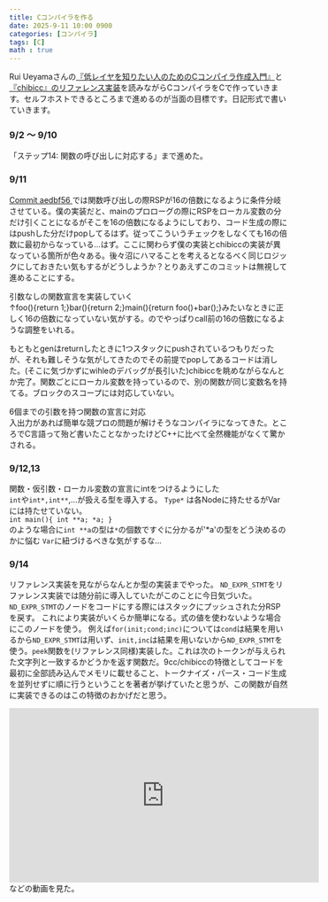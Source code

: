 ```yaml
---
title: Cコンパイラを作る
date: 2025-9-11 10:00 0900
categories: [コンパイラ]
tags: [C]
math : true
---
```


Rui Ueyamaさんの[『低レイヤを知りたい人のためのCコンパイラ作成入門』](https://www.sigbus.info/compilerbook)と[『chibicc』のリファレンス実装](https://github.com/rui314/chibicc/tree/reference)を読みながらCコンパイラをCで作っていきます。セルフホストできるところまで進めるのが当面の目標です。日記形式で書いていきます。

### 9/2 ～ 9/10
「ステップ14: 関数の呼び出しに対応する」まで進めた。

### 9/11
[Commit aedbf56
](https://github.com/rui314/chibicc/commit/aedbf56c3af4914e3f183223ff879734683bec73#diff-629fe11334ae1d560032cdb6cc6f9a4fbb0f5b1365894b6b648d6ee4d5a654beR105-R106) では関数呼び出しの際RSPが16の倍数になるように条件分岐させている。僕の実装だと、mainのプロローグの際にRSPをローカル変数の分だけ引くことになるがそこを16の倍数になるようにしており、コード生成の際にはpushした分だけpopしてるはず。従ってこういうチェックをしなくても16の倍数に最初からなっている...はず。ここに関わらず僕の実装とchibiccの実装が異なっている箇所が色々ある。後々沼にハマることを考えるとなるべく同じロジックにしておきたい気もするがどうしようか？とりあえずこのコミットは無視して進めることにする。

引数なしの関数宣言を実装していく  
↑foo(){return 1;}bar(){return 2;}main(){return foo()+bar();}みたいなときに正しく16の倍数になっていない気がする。のでやっぱりcall前の16の倍数になるような調整をいれる。

もともとgenはreturnしたときに1つスタックにpushされているつもりだったが、それも難しそうな気がしてきたのでその前提でpopしてあるコードは消した。(そこに気づかずにwihleのデバッグが長引いた)chibiccを眺めながらなんとか完了。関数ごとにローカル変数を持っているので、別の関数が同じ変数名を持てる。ブロックのスコープには対応していない。

6個までの引数を持つ関数の宣言に対応  
入出力があれば簡単な競プロの問題が解けそうなコンパイラになってきた。ところでC言語って殆ど書いたことなかったけどC++に比べて全然機能がなくて驚かされる。

### 9/12,13
関数・仮引数・ローカル変数の宣言にintをつけるようにした  
`int`や`int*,int**`,...が扱える型を導入する。
`Type*` は各Nodeに持たせるがVarには持たせていない。  
`int main(){ int **a; *a; }`   
のような場合に`int **a`の型は`*`の個数ですぐに分かるが'*a'の型をどう決めるのかに悩む
`Var`に紐づけるべきな気がするな...

### 9/14
リファレンス実装を見ながらなんとか型の実装までやった。
`ND_EXPR_STMT`をリファレンス実装では随分前に導入していたがこのことに今日気づいた。
`ND_EXPR_STMT`のノードをコードにする際にはスタックにプッシュされた分RSPを戻す。
これにより実装がいくらか簡単になる。式の値を使わないような場合にこのノードを使う。
例えば`for(init;cond;inc)`については`cond`は結果を用いるから`ND_EXPR_STMT`は用いず、`init,inc`は結果を用いないから`ND_EXPR_STMT`を使う。`peek`関数を(リファレンス同様)実装した。これは次のトークンが与えられた文字列と一致するかどうかを返す関数だ。9cc/chibiccの特徴としてコードを最初に全部読み込んでメモリに載せること、トークナイズ・パース・コード生成を並列せずに順に行うということを著者が挙げていたと思うが、この関数が自然に実装できるのはこの特徴のおかげだと思う。

<iframe width="560" height="315" src="https://www.youtube.com/embed/MicEimqeNb4?si=1NY5dkufjdqaZYsc" title="YouTube video player" frameborder="0" allow="accelerometer; autoplay; clipboard-write; encrypted-media; gyroscope; picture-in-picture; web-share" referrerpolicy="strict-origin-when-cross-origin" allowfullscreen></iframe>
などの動画を見た。